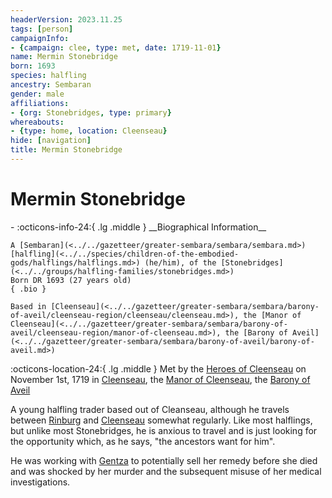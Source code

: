 ```yaml
---
headerVersion: 2023.11.25
tags: [person]
campaignInfo:
- {campaign: clee, type: met, date: 1719-11-01}
name: Mermin Stonebridge
born: 1693
species: halfling
ancestry: Sembaran
gender: male
affiliations:
- {org: Stonebridges, type: primary}
whereabouts:
- {type: home, location: Cleenseau}
hide: [navigation]
title: Mermin Stonebridge
---
```

# Mermin Stonebridge
<div class="grid cards ext-narrow-margin ext-one-column" markdown>
- :octicons-info-24:{ .lg .middle } __Biographical Information__

    A [Sembaran](<../../gazetteer/greater-sembara/sembara/sembara.md>) [halfling](<../../species/children-of-the-embodied-gods/halflings/halflings.md>) (he/him), of the [Stonebridges](<../../groups/halfling-families/stonebridges.md>)  
    Born DR 1693 (27 years old)  
    { .bio }

    Based in [Cleenseau](<../../gazetteer/greater-sembara/sembara/barony-of-aveil/cleenseau-region/cleenseau/cleenseau.md>), the [Manor of Cleenseau](<../../gazetteer/greater-sembara/sembara/barony-of-aveil/cleenseau-region/manor-of-cleenseau.md>), the [Barony of Aveil](<../../gazetteer/greater-sembara/sembara/barony-of-aveil/barony-of-aveil.md>)
</div>



:octicons-location-24:{ .lg .middle } Met by the [Heroes of Cleenseau](<../pcs/cleenseau/heroes-of-cleenseau.md>) on November 1st, 1719 in [Cleenseau](<../../gazetteer/greater-sembara/sembara/barony-of-aveil/cleenseau-region/cleenseau/cleenseau.md>), the [Manor of Cleenseau](<../../gazetteer/greater-sembara/sembara/barony-of-aveil/cleenseau-region/manor-of-cleenseau.md>), the [Barony of Aveil](<../../gazetteer/greater-sembara/sembara/barony-of-aveil/barony-of-aveil.md>)  


A young halfling trader based out of Cleanseau, although he travels between [Rinburg](<../../gazetteer/greater-sembara/sembara/barony-of-aveil/rinburg.md>) and [Cleenseau](<../../gazetteer/greater-sembara/sembara/barony-of-aveil/cleenseau-region/cleenseau/cleenseau.md>) somewhat regularly.  Like most halflings, but unlike most Stonebridges, he is anxious to travel and is just looking for the opportunity which, as he says, "the ancestors want for him".

He was working with [Gentza](<../lizardfolk/gentza.md>) to potentially sell her remedy before she died and was shocked by her murder and the subsequent misuse of her medical investigations.